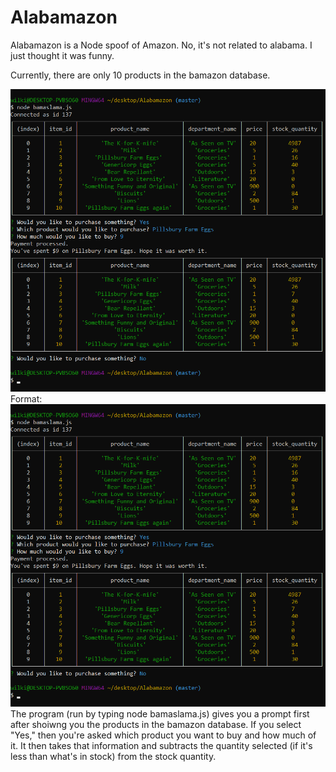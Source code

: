 # Alabamazon

Alabamazon is a Node spoof of Amazon. No, it's not related to alabama. I just thought it was funny.

Currently, there are only 10 products in the bamazon database.

![GitHub Logo](/Alabamazon-Screenshot.png)
Format: ![Screenshot](https://raw.githubusercontent.com/HunterWilkins/Alabamazon/master/Alabamazon-Screenshot.png)
The program (run by typing node bamaslama.js) gives you a prompt first after shoiwng you the products in the bamazon database. If you select "Yes," then you're asked which product you want to buy and how much of it. It then takes that information and subtracts the quantity selected (if it's less than what's in stock) from the stock quantity.